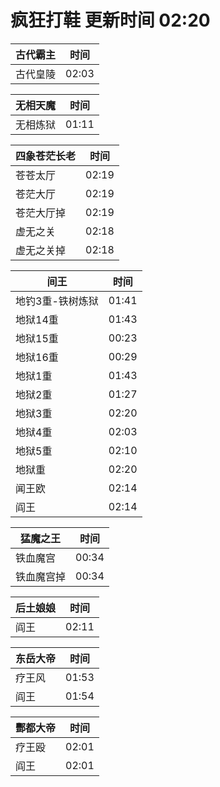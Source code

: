 # 疯狂打鞋 更新时间 02:20

| 古代霸主   | 时间    |
|--------|-------|
| 古代皇陵 | 02:03 |

| 无相天魔   | 时间    |
|--------|-------|
| 无相炼狱 | 01:11 |

| 四象苍茫长老   | 时间    |
|--------|-------|
| 苍苍太厅 | 02:19 |
| 苍茫大厅 | 02:19 |
| 苍茫大厅掉 | 02:19 |
| 虚无之关 | 02:18 |
| 虚无之关掉 | 02:18 |

| 间王   | 时间    |
|--------|-------|
| 地钓3重-铁树炼狱 | 01:41 |
| 地狱14重 | 01:43 |
| 地狱15重 | 00:23 |
| 地狱16重 | 00:29 |
| 地狱1重 | 01:43 |
| 地狱2重 | 01:27 |
| 地狱3重 | 02:20 |
| 地狱4重 | 02:03 |
| 地狱5重 | 02:10 |
| 地狱重 | 02:20 |
| 闻王欧 | 02:14 |
| 阎王 | 02:14 |

| 猛魔之王   | 时间    |
|--------|-------|
| 铁血魔宫 | 00:34 |
| 铁血魔宫掉 | 00:34 |

| 后土娘娘   | 时间    |
|--------|-------|
| 阎王 | 02:11 |

| 东岳大帝   | 时间    |
|--------|-------|
| 疗王风 | 01:53 |
| 阎王 | 01:54 |

| 酆都大帝   | 时间    |
|--------|-------|
| 疗王殴 | 02:01 |
| 阎王 | 02:01 |